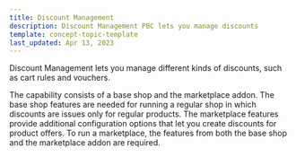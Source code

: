 ```yaml
---
title: Discount Management
description: Discount Management PBC lets you manage discounts
template: concept-topic-template
last_updated: Apr 13, 2023
---
```


Discount Management lets you manage different kinds of discounts, such as cart rules and vouchers.

The capability consists of a base shop and the marketplace addon. The base shop features are needed for running a regular shop in which discounts are issues only for regular products. The marketplace features provide additional configuration options that let you create discounts for product offers. To run a marketplace, the features from both the base shop and the marketplace addon are required.

